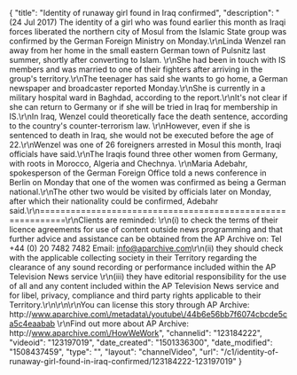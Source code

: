 {
    "title": "Identity of runaway girl found in Iraq confirmed",
    "description": "(24 Jul 2017) The identity of a girl who was found earlier this month as Iraqi forces liberated the northern city of Mosul from the Islamic State group was confirmed by the German Foreign Ministry on Monday.\r\nLinda Wenzel ran away from her home in the small eastern German town of Pulsnitz last summer, shortly after converting to Islam. \r\nShe had been in touch with IS members and was married to one of their fighters after arriving in the group's territory.\r\nThe teenager has said she wants to go home, a German newspaper and broadcaster reported Monday.\r\nShe is currently in a military hospital ward in Baghdad, according to the report.\r\nIt's not clear if she can return to Germany or if she will be tried in Iraq for membership in IS.\r\nIn Iraq, Wenzel could theoretically face the death sentence, according to the country's counter-terrorism law. \r\nHowever, even if she is sentenced to death in Iraq, she would not be executed before the age of 22.\r\nWenzel was one of 26 foreigners arrested in Mosul this month, Iraqi officials have said.\r\nThe Iraqis found three other women from Germany, with roots in Morocco, Algeria and Chechnya. \r\nMaria Adebahr, spokesperson of the German Foreign Office told a news conference in Berlin on Monday that one of the women was confirmed as being a German national.\r\nThe other two would be visited by officials later on Monday, after which their nationality could be confirmed, Adebahr said.\r\n===========================================================\r\nClients are reminded: \r\n(i) to check the terms of their licence agreements for use of content outside news programming and that further advice and assistance can be obtained from the AP Archive on: Tel +44 (0) 20 7482 7482 Email: info@aparchive.com\r\n(ii) they should check with the applicable collecting society in their Territory regarding the clearance of any sound recording or performance included within the AP Television News service \r\n(iii) they have editorial responsibility for the use of all and any content included within the AP Television News service and for libel, privacy, compliance and third party rights applicable to their Territory.\r\n\r\n\r\nYou can license this story through AP Archive: http:\/\/www.aparchive.com\/metadata\/youtube\/44b6e56bb7f6074cbcde5ca5c4eaabab \r\nFind out more about AP Archive: http:\/\/www.aparchive.com\/HowWeWork",
    "channelid": "123184222",
    "videoid": "123197019",
    "date_created": "1501336300",
    "date_modified": "1508437459",
    "type": "",
    "layout": "channelVideo",
    "url": "\/c1\/identity-of-runaway-girl-found-in-iraq-confirmed\/123184222-123197019"
}